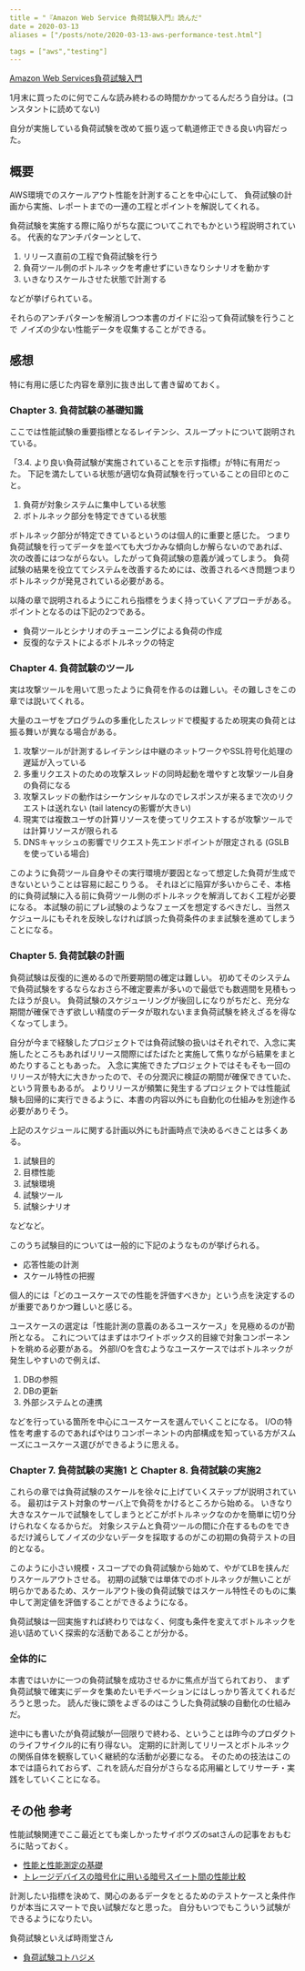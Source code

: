 ```yaml
---
title = "『Amazon Web Service 負荷試験入門』読んだ"
date = 2020-03-13
aliases = ["/posts/note/2020-03-13-aws-performance-test.html"]

tags = ["aws","testing"]
---
```


[Amazon Web Services負荷試験入門](https://www.amazon.co.jp/dp/4774192627)

1月末に買ったのに何でこんな読み終わるの時間かかってるんだろう自分は。(コンスタントに読めてない)

自分が実施している負荷試験を改めて振り返って軌道修正できる良い内容だった。

## 概要

AWS環境でのスケールアウト性能を計測することを中心にして、
負荷試験の計画から実施、レポートまでの一連の工程とポイントを解説してくれる。

負荷試験を実施する際に陥りがちな罠についてこれでもかという程説明されている。
代表的なアンチパターンとして、

1. リリース直前の工程で負荷試験を行う
2. 負荷ツール側のボトルネックを考慮せずにいきなりシナリオを動かす
3. いきなりスケールさせた状態で計測する

などが挙げられている。

それらのアンチパターンを解消しつつ本書のガイドに沿って負荷試験を行うことで
ノイズの少ない性能データを収集することができる。

## 感想

特に有用に感じた内容を章別に抜き出して書き留めておく。

### Chapter 3. 負荷試験の基礎知識

ここでは性能試験の重要指標となるレイテンシ、スループットについて説明されている。

「3.4. より良い負荷試験が実施されていることを示す指標」が特に有用だった。
下記を満たしている状態が適切な負荷試験を行っていることの目印とのこと。

1. 負荷が対象システムに集中している状態
2. ボトルネック部分を特定できている状態

ボトルネック部分が特定できているというのは個人的に重要と感じた。
つまり負荷試験を行ってデータを並べても大づかみな傾向しか解らないのであれば、
次の改善にはつながらない。したがって負荷試験の意義が減ってしまう。
負荷試験の結果を役立ててシステムを改善するためには、改善されるべき問題つまりボトルネックが発見されている必要がある。

以降の章で説明されるようにこれら指標をうまく持っていくアプローチがある。
ポイントとなるのは下記の2つである。

* 負荷ツールとシナリオのチューニングによる負荷の作成
* 反復的なテストによるボトルネックの特定

### Chapter 4. 負荷試験のツール

実は攻撃ツールを用いて思ったように負荷を作るのは難しい。その難しさをこの章では説いてくれる。

大量のユーザをプログラムの多重化したスレッドで模擬するため現実の負荷とは振る舞いが異なる場合がある。

1. 攻撃ツールが計測するレイテンシは中継のネットワークやSSL符号化処理の遅延が入っている
2. 多重リクエストのための攻撃スレッドの同時起動を増やすと攻撃ツール自身の負荷になる
3. 攻撃スレッドの動作はシーケンシャルなのでレスポンスが来るまで次のリクエストは送れない (tail latencyの影響が大きい)
4. 現実では複数ユーザの計算リソースを使ってリクエストするが攻撃ツールでは計算リソースが限られる
5. DNSキャッシュの影響でリクエスト先エンドポイントが限定される (GSLBを使っている場合)

このように負荷ツール自身やその実行環境が要因となって想定した負荷が生成できないということは容易に起こりうる。
それほどに陥穽が多いからこそ、本格的に負荷試験に入る前に負荷ツール側のボトルネックを解消しておく工程が必要になる。
本試験の前にプレ試験のようなフェーズを想定するべきだし、当然スケジュールにもそれを反映しなければ誤った負荷条件のまま試験を進めてしまうことになる。

### Chapter 5. 負荷試験の計画

負荷試験は反復的に進めるので所要期間の確定は難しい。
初めてそのシステムで負荷試験をするならなおさら不確定要素が多いので最低でも数週間を見積もったほうが良い。
負荷試験のスケジューリングが後回しになりがちだと、充分な期間が確保できず欲しい精度のデータが取れないまま負荷試験を終えざるを得なくなってしまう。

自分が今まで経験したプロジェクトでは負荷試験の扱いはそれぞれで、入念に実施したところもあればリリース間際にばたばたと実施して焦りながら結果をまとめたりすることもあった。
入念に実施できたプロジェクトではそもそも一回のリリースが特大に大きかったので、その分潤沢に検証の期間が確保できていた、という背景もあるが。
よりリリースが頻繁に発生するプロジェクトでは性能試験も回帰的に実行できるように、本書の内容以外にも自動化の仕組みを別途作る必要がありそう。

上記のスケジュールに関する計画以外にも計画時点で決めるべきことは多くある。

1. 試験目的
2. 目標性能
3. 試験環境
4. 試験ツール
5. 試験シナリオ

などなど。

このうち試験目的については一般的に下記のようなものが挙げられる。

* 応答性能の計測
* スケール特性の把握

個人的には「どのユースケースでの性能を評価すべきか」という点を決定するのが重要でありかつ難しいと感じる。

ユースケースの選定は「性能計測の意義のあるユースケース」を見極めるのが勘所となる。
これについてはまずはホワイトボックス的目線で対象コンポーネントを眺める必要がある。
外部I/Oを含むようなユースケースではボトルネックが発生しやすいので例えば、

1. DBの参照
2. DBの更新
3. 外部システムとの連携

などを行っている箇所を中心にユースケースを選んでいくことになる。
I/Oの特性を考慮するのであればやはりコンポーネントの内部構成を知っている方がスムーズにユースケース選びができるように思える。

### Chapter 7. 負荷試験の実施1 と Chapter 8. 負荷試験の実施2

これらの章では負荷試験のスケールを徐々に上げていくステップが説明されている。
最初はテスト対象のサーバ上で負荷をかけるところから始める。
いきなり大きなスケールで試験をしてしまうとどこがボトルネックなのかを簡単に切り分けられなくなるからだ。
対象システムと負荷ツールの間に介在するものをできるだけ減らしてノイズの少ないデータを採取するのがこの初期の負荷テストの目的となる。

このように小さい規模・スコープでの負荷試験から始めて、やがてLBを挟んだりスケールアウトさせる。
初期の試験では単体でのボトルネックが無いことが明らかであるため、スケールアウト後の負荷試験ではスケール特性そのものに集中して測定値を評価することができるようになる。

負荷試験は一回実施すれば終わりではなく、何度も条件を変えてボトルネックを追い詰めていく探索的な活動であることが分かる。

### 全体的に

本書ではいかに一つの負荷試験を成功させるかに焦点が当てられており、
まず負荷試験で確実にデータを集めたいモチベーションにはしっかり答えてくれるだろうと思った。
読んだ後に頭をよぎるのはこうした負荷試験の自動化の仕組みだ。

途中にも書いたが負荷試験が一回限りで終わる、ということは昨今のプロダクトのライフサイクル的に有り得ない。
定期的に計測してリリースとボトルネックの関係自体を観察していく継続的な活動が必要になる。
そのための技法はこの本では語られておらず、これを読んだ自分がさらなる応用編としてリサーチ・実践をしていくことになる。

## その他 参考

性能試験関連でここ最近とても楽しかったサイボウズのsatさんの記事をおもむろに貼っておく。

* [性能と性能測定の基礎](https://satoru-takeuchi.hatenablog.com/entry/2020/03/08/225335)
* [トレージデバイスの暗号化に用いる暗号スイート間の性能比較 ](https://blog.cybozu.io/entry/2019/03/08/170000)

計測したい指標を決めて、関心のあるデータをとるためのテストケースと条件作りが本当にスマートで良い試験だなと思った。
自分もいつでもこういう試験ができるようになりたい。

負荷試験といえば時雨堂さん

* [負荷試験コトハジメ](https://gist.github.com/voluntas/00da5ea7a1a14d82adf2e718c7d8a145)
